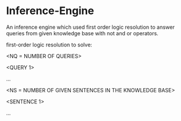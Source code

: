 # Inference-Engine
An inference engine which used first order logic resolution to answer queries from given knowledge base with not and or operators.

first-order logic resolution to solve:

<NQ = NUMBER OF QUERIES>

<QUERY 1>

...

<QUERY NQ>

<NS = NUMBER OF GIVEN SENTENCES IN THE KNOWLEDGE BASE>

<SENTENCE 1>

...

<SENTENCE NS>

